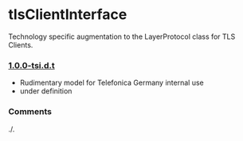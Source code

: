 # tlsClientInterface
Technology specific augmentation to the LayerProtocol class for TLS Clients.

### [1.0.0-tsi.d.t](../../tree/tsi)
- Rudimentary model for Telefonica Germany internal use
- under definition

### Comments
./.
